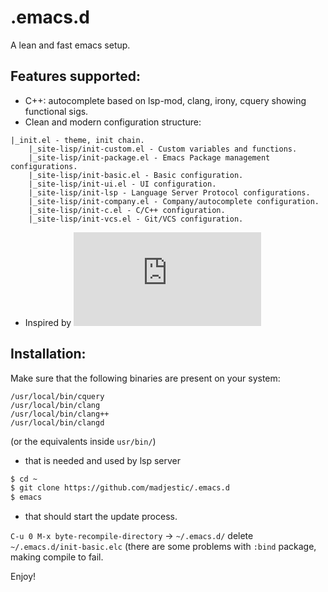 # .emacs.d
A lean and fast emacs setup.

## Features supported:

* C++: autocomplete based on lsp-mod, clang, irony, cquery showing functional sigs.
* Clean and modern configuration structure:
```
|_init.el - theme, init chain.
	|_site-lisp/init-custom.el - Custom variables and functions.
	|_site-lisp/init-package.el - Emacs Package management configurations.
	|_site-lisp/init-basic.el - Basic configuration.
	|_site-lisp/init-ui.el - UI configuration.
	|_site-lisp/init-lsp - Language Server Protocol configurations.
	|_site-lisp/init-company.el - Company/autocomplete configuration.
	|_site-lisp/init-c.el - C/C++ configuration.
	|_site-lisp/init-vcs.el - Git/VCS configuration.
```
* Inspired by ![Cantaur Emacs](https://github.com/seagle0128/.emacs.d)

## Installation:

Make sure that the following binaries are present on your system:

```
/usr/local/bin/cquery
/usr/local/bin/clang
/usr/local/bin/clang++
/usr/local/bin/clangd
```
(or the equivalents inside `usr/bin/`)
- that is needed and used by lsp server

```bash
$ cd ~
$ git clone https://github.com/madjestic/.emacs.d
$ emacs
```
- that should start the update process.

`C-u 0 M-x byte-recompile-directory` -> `~/.emacs.d/`
delete `~/.emacs.d/init-basic.elc` (there are some problems with `:bind` package, making compile to fail.

Enjoy!


